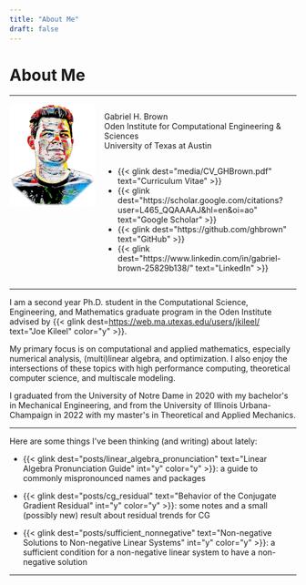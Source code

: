 ```yaml
---
title: "About Me"
draft: false
---
```


# About Me

---

<div style="display:flex; column-gap:3%; align-items:stretch">
<!-- <div width=100% style="display:flex;"> -->
  <div style="flex-grow:1; flex-basis:30%; flex-shrink:0">
    <img src="media/bust.png">
    <!-- <p>just some coolio text</p> -->
  </div>
  <div style="display:flex; flex-direction:column; flex-grow:2">
    <p class="left_align">
      Gabriel H. Brown <br> <!-- usually I put ", graduate research assistant"-->
      Oden Institute for Computational Engineering & Sciences <br>
      University of Texas at Austin <br>
    </p>
    <ul>
        <li>
          {{< glink dest="media/CV_GHBrown.pdf" text="Curriculum Vitae" >}}
        </li>
        <li>
          {{< glink dest="https://scholar.google.com/citations?user=L465_QQAAAAJ&hl=en&oi=ao" text="Google Scholar" >}}
        </li>
        <li>
          {{< glink dest="https://github.com/ghbrown" text="GitHub" >}}
        </li>
        <li>
        {{< glink dest="https://www.linkedin.com/in/gabriel-brown-25829b138/" text="LinkedIn" >}}
    </ul>
  </div>
</div>

---

I am a second year Ph.D. student in the Computational Science, Engineering, and Mathematics graduate program in the Oden Institute advised by {{< glink dest=https://web.ma.utexas.edu/users/jkileel/ text="Joe Kileel" color="y" >}}.

My primary focus is on computational and applied mathematics, especially numerical analysis, (multi)linear algebra, and optimization.
I also enjoy the intersections of these topics with high performance computing, theoretical computer science, and multiscale modeling.

I graduated from the University of Notre Dame in 2020 with my bachelor's in Mechanical Engineering, and from the University of Illinois Urbana-Champaign in 2022 with my master's in Theoretical and Applied Mechanics.

---

Here are some things I've been thinking (and writing) about lately:

- {{< glink dest="posts/linear_algebra_pronunciation" text="Linear Algebra Pronunciation Guide" int="y" color="y" >}}: a guide to commonly mispronounced names and packages

- {{< glink dest="posts/cg_residual" text="Behavior of the Conjugate Gradient Residual" int="y" color="y" >}}: some notes and a small (possibly new) result about residual trends for CG 

- {{< glink dest="posts/sufficient_nonnegative" text="Non-negative Solutions to Non-negative Linear Systems" int="y" color="y" >}}: a sufficient condition for a non-negative linear system to have a non-negative solution 

---


